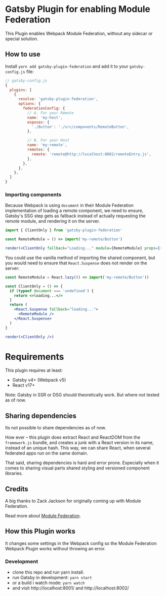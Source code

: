 # Gatsby Plugin for enabling Module Federation

This Plugin enables Webpack Module Federation, without any sidecar or special solution.

## How to use

Install `yarn add gatsby-plugin-federation` and add it to your `gatsby-config.js` file:

```js
// gatsby-config.js
{
  plugins: [
    {
      resolve: 'gatsby-plugin-federation',
      options: {
        federationConfig: {
          // A. For your Remote
          name: 'my-host',
          exposes: {
            './Button': './src/components/RemoteButton',
          },

          // B. For your Host
          name: 'my-remote',
          remotes: {
            remote: 'remote@http://localhost:8002/remoteEntry.js',
          },
        },
      },
    },
  ]
}
```

### Importing components

Because Webpack is using `document` in their Module Federation implementation of loading a remote component, we need to ensure, Gatsby's SSG step gets as fallback instead of actually requesting the remote module, and rendering it on the server.

```jsx
import { ClientOnly } from 'gatsby-plugin-federation'

const RemoteModule = () => import('my-remote/Button')

render(<ClientOnly fallback="Loading..." module={RemoteModule} props={{}} />)
```

You could use the vanilla method of importing the shared component, but you would need to ensure that `React.Suspense` does not render on the server:

```jsx
const RemoteModule = React.lazy(() => import('my-remote/Button'))

const ClientOnly = () => {
  if (typeof document === 'undefined') {
    return <>loading...</>
  }
  return (
    <React.Suspense fallback="loading...">
      <RemoteModule />
    </React.Suspense>
  )
}

render(<ClientOnly />)
```

# Requirements

This plugin requires at least:

- Gatsby v4+ (Webpack v5)
- React v17+

Note: Gatsby in SSR or DSG should theoretically work. But where not tested as of now.

## Sharing dependencies

Its not possible to share dependencies as of now.

How ever – this plugin does extract React and ReactDOM from the `framework.js` bundle, and creates a junk with a React version in its name, instead of an unique hash. This way, we can share React, when several federated apps run on the same domain.

That said, sharing dependencies is hard and error prone. Especially when it comes to sharing visual parts shared styling and versioned component libraries.

## Credits

A big thanks to Zack Jackson for originally coming up with Module Federation.

Read more about [Module Federation](https://webpack.js.org/concepts/module-federation/).

## How this Plugin works

It changes some settings in the Webpack config so the Module Federation Webpack Plugin works without throwing an error.

### Development

- clone this repo and run yarn install.
- run Gatsby in development: `yarn start`
- or a build i watch mode: `yarn watch`
- and visit http://localhost:8001/ and http://localhost:8002/
